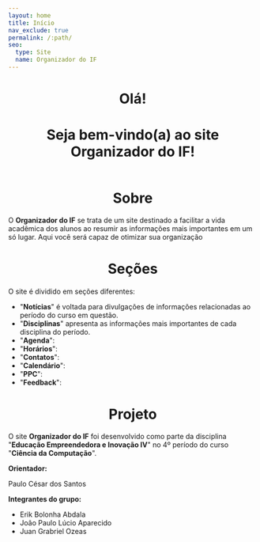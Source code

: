 ```yaml
---
layout: home
title: Início
nav_exclude: true
permalink: /:path/
seo:
  type: Site
  name: Organizador do IF
---
```


<h1 align="center"><span style='font-weight: bold;'>Olá!</span></h1>
<h1 align="center" style="margin-bottom: 60px;">Seja bem-vindo(a) ao site<span style='font-weight: bold;'> Organizador do IF</span>!</h1>

# <center>**Sobre**</center>

O **Organizador do IF** se trata de um site destinado a facilitar a vida acadêmica dos alunos ao resumir as informações mais importantes em um só lugar. Aqui você será capaz de otimizar sua organização 

<h1 align="center" style="margin-bottom: 20px; font-weight: bold;">Seções</h1>

O site é dividido em seções diferentes:

- "**Notícias**" é voltada para divulgações de informações relacionadas ao período do curso em questão.
- "**Disciplinas**" apresenta as informações mais importantes de cada disciplina do período.
- "**Agenda**":
- "**Horários**":
- "**Contatos**":
- "**Calendário**":
- "**PPC**":
- "**Feedback**":

# <center>**Projeto**</center>

O site **Organizador do IF** foi desenvolvido como parte da disciplina "**Educação Empreendedora e Inovação IV**" no 4º período do curso "**Ciência da Computação**".

**Orientador:**  

Paulo César dos Santos

**Integrantes do grupo:**

- Erik Bolonha Abdala
- João Paulo Lúcio Aparecido
- Juan Grabriel Ozeas

